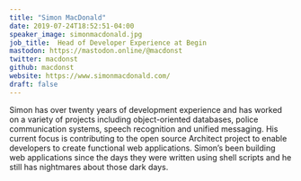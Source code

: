 ```yaml
---
title: "Simon MacDonald"
date: 2019-07-24T18:52:51-04:00
speaker_image: simonmacdonald.jpg
job_title:  Head of Developer Experience at Begin
mastodon: https://mastodon.online/@macdonst
twitter: macdonst
github: macdonst
website: https://www.simonmacdonald.com/
draft: false
---
```


Simon has over twenty years of development experience and has worked on a variety of projects including object-oriented databases, police communication systems, speech recognition and unified messaging. His current focus is contributing to the open source Architect project to enable developers to create functional web applications. Simon’s been building web applications since the days they were written using shell scripts and he still has nightmares about those dark days.